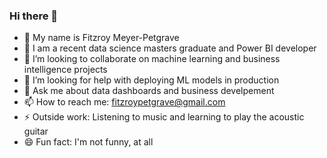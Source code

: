 ### Hi there 👋
- 🔭 My name is Fitzroy Meyer-Petgrave
- 🌱 I am a recent data science masters graduate and Power BI developer
- 👯 I’m looking to collaborate on machine learning and business intelligence projects
- 🤔 I’m looking for help with deploying ML models in production
- 💬 Ask me about data dashboards and business develpement
- 📫 How to reach me: fitzroypetgrave@gmail.com
- ⚡ Outside work: Listening to music and learning to play the acoustic guitar
- 😄 Fun fact: I'm not funny, at all

<!--
**fitzroypet/fitzroypet** is a ✨ _special_ ✨ repository because its `README.md` (this file) appears on your GitHub profile.

Here are some ideas to get you started:

- 🔭 I’m currently working on ...
- 🌱 I’m currently learning ...
- 👯 I’m looking to collaborate on ...
- 🤔 I’m looking for help with ...
- 💬 Ask me about ...
- 📫 How to reach me: ...
- 😄 Pronouns: ...
- ⚡ Fun fact: ...
-->
